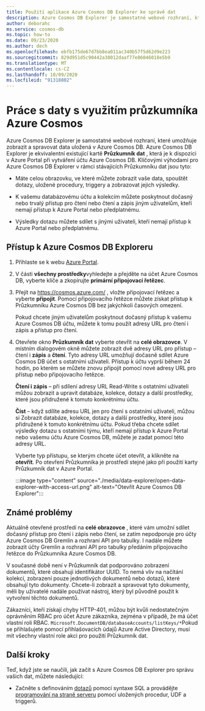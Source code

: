 ```yaml
---
title: Použití aplikace Azure Cosmos DB Explorer ke správě dat
description: Azure Cosmos DB Explorer je samostatné webové rozhraní, které umožňuje zobrazit a spravovat data uložená v Azure Cosmos DB.
author: deborahc
ms.service: cosmos-db
ms.topic: how-to
ms.date: 09/23/2020
ms.author: dech
ms.openlocfilehash: ebfb175de67d7bb8ea011ac340b57f5d62d9e223
ms.sourcegitcommit: 829d951d5c90442a38012daaf77e86046018e5b9
ms.translationtype: MT
ms.contentlocale: cs-CZ
ms.lasthandoff: 10/09/2020
ms.locfileid: "91318802"
---
```

# <a name="work-with-data-using-azure-cosmos-explorer"></a>Práce s daty s využitím průzkumníka Azure Cosmos 

Azure Cosmos DB Explorer je samostatné webové rozhraní, které umožňuje zobrazit a spravovat data uložená v Azure Cosmos DB. Azure Cosmos DB Explorer je ekvivalentní existující kartě **Průzkumník dat** , která je k dispozici v Azure Portal při vytváření účtu Azure Cosmos DB. Klíčovými výhodami pro Azure Cosmos DB Explorer v rámci stávajících Průzkumníku dat jsou tyto:

* Máte celou obrazovku, ve které můžete zobrazit vaše data, spouštět dotazy, uložené procedury, triggery a zobrazovat jejich výsledky.  

* K vašemu databázovému účtu a kolekcím můžete poskytnout dočasný nebo trvalý přístup pro čtení nebo čtení a zápis jiným uživatelům, kteří nemají přístup k Azure Portal nebo předplatnému.  

* Výsledky dotazu můžete sdílet s jinými uživateli, kteří nemají přístup k Azure Portal nebo předplatnému.  

## <a name="access-azure-cosmos-db-explorer"></a>Přístup k Azure Cosmos DB Exploreru

1. Přihlaste se k webu [Azure Portal](https://portal.azure.com/). 

2. V části **všechny prostředky**vyhledejte a přejděte na účet Azure Cosmos DB, vyberte klíče a zkopírujte **primární připojovací řetězec**.  

3. Přejít na https://cosmos.azure.com/ , vložte připojovací řetězec a vyberte **připojit**. Pomocí připojovacího řetězce můžete získat přístup k Průzkumníku Azure Cosmos DB bez jakýchkoli časových omezení.  

   Pokud chcete jiným uživatelům poskytnout dočasný přístup k vašemu Azure Cosmos DB účtu, můžete k tomu použít adresy URL pro čtení i zápis a přístup pro čtení. 

4. Otevřete okno **Průzkumník dat** vyberte otevřít na **celé obrazovce**. V místním dialogovém okně můžete zobrazit dvě adresy URL pro přístup – čtení i **zápis** a **čtení**. Tyto adresy URL umožňují dočasně sdílet Azure Cosmos DB účet s ostatními uživateli. Přístup k účtu vyprší během 24 hodin, po kterém se můžete znovu připojit pomocí nové adresy URL pro přístup nebo připojovacího řetězce. 

   **Čtení i zápis** – při sdílení adresy URL Read-Write s ostatními uživateli můžou zobrazit a upravit databáze, kolekce, dotazy a další prostředky, které jsou přidružené k tomuto konkrétnímu účtu.

   **Číst** – když sdílíte adresu URL jen pro čtení s ostatními uživateli, můžou si Zobrazit databáze, kolekce, dotazy a další prostředky, které jsou přidružené k tomuto konkrétnímu účtu. Pokud třeba chcete sdílet výsledky dotazu s ostatními týmu, kteří nemají přístup k Azure Portal nebo vašemu účtu Azure Cosmos DB, můžete je zadat pomocí této adresy URL.

   Vyberte typ přístupu, se kterým chcete účet otevřít, a klikněte na **otevřít**. Po otevření Průzkumníka je prostředí stejné jako při použití karty Průzkumník dat v Azure Portal.

   :::image type="content" source="./media/data-explorer/open-data-explorer-with-access-url.png" alt-text="Otevřít Azure Cosmos DB Explorer":::

## <a name="known-issues"></a>Známé problémy

Aktuálně otevřené prostředí na **celé obrazovce** , které vám umožní sdílet dočasný přístup pro čtení i zápis nebo čtení, se zatím nepodporuje pro účty Azure Cosmos DB Gremlin a rozhraní API pro tabulky. I nadále můžete zobrazit účty Gremlin a rozhraní API pro tabulky předáním připojovacího řetězce do Průzkumníka Azure Cosmos DB. 

V současné době není v Průzkumník dat podporováno zobrazení dokumentů, které obsahují identifikátor UUID. To nemá vliv na načítání kolekcí, zobrazení pouze jednotlivých dokumentů nebo dotazů, které obsahují tyto dokumenty. Chcete-li zobrazit a spravovat tyto dokumenty, měli by uživatelé nadále používat nástroj, který byl původně použit k vytvoření těchto dokumentů.

Zákazníci, kteří získají chyby HTTP-401, můžou být kvůli nedostatečným oprávněním RBAC pro účet Azure zákazníka, zejména v případě, že má účet vlastní roli RBAC. `Microsoft.DocumentDB/databaseAccounts/listKeys/*`Pokud se přihlašujete pomocí přihlašovacích údajů Azure Active Directory, musí mít všechny vlastní role akci pro použití Průzkumník dat.

## <a name="next-steps"></a>Další kroky

Teď, když jste se naučili, jak začít s Azure Cosmos DB Explorer pro správu vašich dat, můžete následující:

* Začněte s definováním [dotazů](sql-api-query-reference.md) pomocí syntaxe SQL a provádějte [programování na straně serveru](stored-procedures-triggers-udfs.md) pomocí uložených procedur, UDF a triggerů. 

